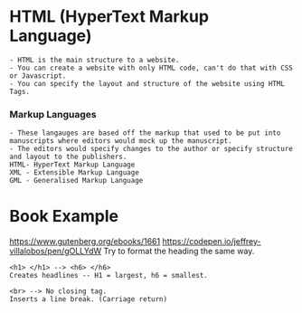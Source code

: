 # HTML (HyperText Markup Language)
    - HTML is the main structure to a website.
    - You can create a website with only HTML code, can't do that with CSS or Javascript.
    - You can specify the layout and structure of the website using HTML Tags.

### Markup Languages
    - These langauges are based off the markup that used to be put into manuscripts where editors would mock up the manuscript.
    - The editors would specify changes to the author or specify structure and layout to the publishers.
    HTML- HyperText Markup Language
    XML - Extensible Markup Language
    GML - Generalised Markup Language


# Book Example
https://www.gutenberg.org/ebooks/1661
https://codepen.io/jeffrey-villalobos/pen/gOLLYdW
Try to format the heading the same way.

    <h1> </h1> --> <h6> </h6> 
    Creates headlines -- H1 = largest, h6 = smallest.
    
    <br> --> No closing tag.
    Inserts a line break. (Carriage return)
    
    
    
    
